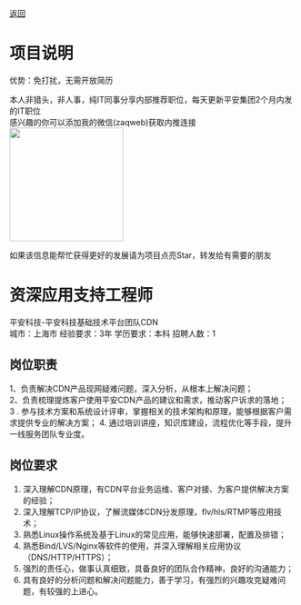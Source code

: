[返回](../../)

# 项目说明

优势：免打扰，无需开放简历

本人非猎头，非人事，纯IT同事分享内部推荐职位，每天更新平安集团2个月内发的IT职位  
感兴趣的你可以添加我的微信(zaqweb)获取内推连接  
<img src="https://github.com/zaqweb/PA-IT-JOBS/blob/master/WechatICode.jpeg"  height="200" width="200">

如果该信息能帮忙获得更好的发展请为项目点亮Star，转发给有需要的朋友

# 资深应用支持工程师
平安科技-平安科技基础技术平台团队CDN  
城市：上海市 经验要求：3年 学历要求：本科  招聘人数：1

## 岗位职责
1、负责解决CDN产品现网疑难问题，深入分析，从根本上解决问题；             
2、负责梳理提炼客户使用平安CDN产品的建议和需求，推动客户诉求的落地；                                                              
3 . 参与技术方案和系统设计评审，掌握相关的技术架构和原理，能够根据客户需求提供专业的解决方案；
4.  通过培训讲座，知识库建设，流程优化等手段，提升一线服务团队专业度。

## 岗位要求
1. 深入理解CDN原理，有CDN平台业务运维、客户对接、为客户提供解决方案的经验；
2. 深入理解TCP/IP协议，了解流媒体CDN分发原理，flv/hls/RTMP等应用技术；
3. 熟悉Linux操作系统及基于Linux的常见应用，能够快速部署，配置及排错；
4. 熟悉Bind/LVS/Nginx等软件的使用，并深入理解相关应用协议（DNS/HTTP/HTTPS）；
5. 强烈的责任心，做事认真细致，具备良好的团队合作精神，良好的沟通能力；
6. 具有良好的分析问题和解决问题能力，善于学习，有强烈的兴趣攻克疑难问题，有较强的上进心。




